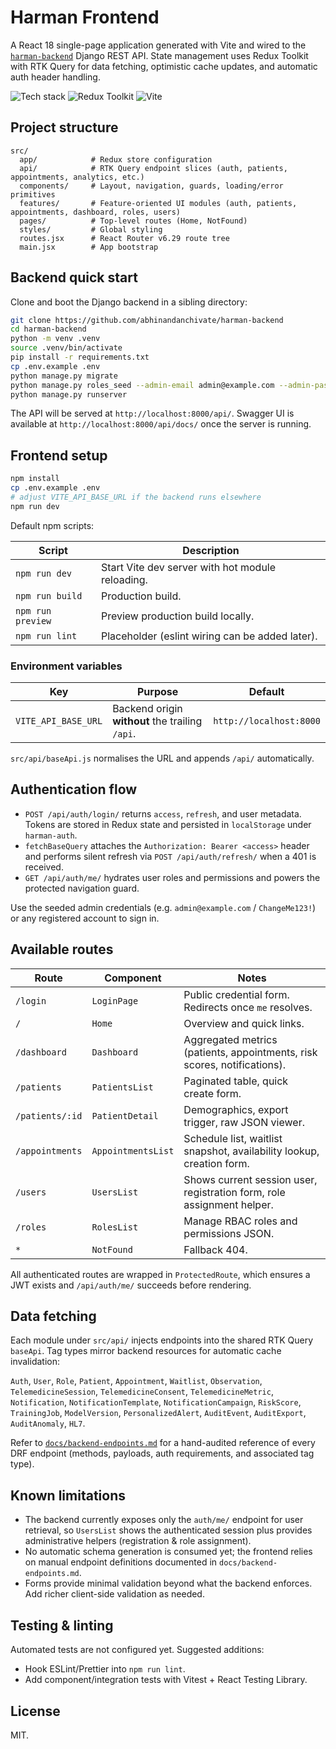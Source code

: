 # Harman Frontend

A React 18 single-page application generated with Vite and wired to the [`harman-backend`](https://github.com/abhinandanchivate/harman-backend) Django REST API. State management uses Redux Toolkit with RTK Query for data fetching, optimistic cache updates, and automatic auth header handling.

![Tech stack](https://img.shields.io/badge/React-18-61dafb?style=for-the-badge) ![Redux Toolkit](https://img.shields.io/badge/Redux%20Toolkit-RTK%20Query-764abc?style=for-the-badge) ![Vite](https://img.shields.io/badge/Vite-7-646cff?style=for-the-badge)

## Project structure

```
src/
  app/            # Redux store configuration
  api/            # RTK Query endpoint slices (auth, patients, appointments, analytics, etc.)
  components/     # Layout, navigation, guards, loading/error primitives
  features/       # Feature-oriented UI modules (auth, patients, appointments, dashboard, roles, users)
  pages/          # Top-level routes (Home, NotFound)
  styles/         # Global styling
  routes.jsx      # React Router v6.29 route tree
  main.jsx        # App bootstrap
```

## Backend quick start

Clone and boot the Django backend in a sibling directory:

```bash
git clone https://github.com/abhinandanchivate/harman-backend
cd harman-backend
python -m venv .venv
source .venv/bin/activate
pip install -r requirements.txt
cp .env.example .env
python manage.py migrate
python manage.py roles_seed --admin-email admin@example.com --admin-password ChangeMe123!
python manage.py runserver
```

The API will be served at `http://localhost:8000/api/`. Swagger UI is available at `http://localhost:8000/api/docs/` once the server is running.

## Frontend setup

```bash
npm install
cp .env.example .env
# adjust VITE_API_BASE_URL if the backend runs elsewhere
npm run dev
```

Default npm scripts:

| Script | Description |
| --- | --- |
| `npm run dev` | Start Vite dev server with hot module reloading. |
| `npm run build` | Production build. |
| `npm run preview` | Preview production build locally. |
| `npm run lint` | Placeholder (eslint wiring can be added later). |

### Environment variables

| Key | Purpose | Default |
| --- | --- | --- |
| `VITE_API_BASE_URL` | Backend origin **without** the trailing `/api`. | `http://localhost:8000` |

`src/api/baseApi.js` normalises the URL and appends `/api/` automatically.

## Authentication flow

* `POST /api/auth/login/` returns `access`, `refresh`, and user metadata. Tokens are stored in Redux state and persisted in `localStorage` under `harman-auth`.
* `fetchBaseQuery` attaches the `Authorization: Bearer <access>` header and performs silent refresh via `POST /api/auth/refresh/` when a 401 is received.
* `GET /api/auth/me/` hydrates user roles and permissions and powers the protected navigation guard.

Use the seeded admin credentials (e.g. `admin@example.com` / `ChangeMe123!`) or any registered account to sign in.

## Available routes

| Route | Component | Notes |
| --- | --- | --- |
| `/login` | `LoginPage` | Public credential form. Redirects once `me` resolves. |
| `/` | `Home` | Overview and quick links. |
| `/dashboard` | `Dashboard` | Aggregated metrics (patients, appointments, risk scores, notifications). |
| `/patients` | `PatientsList` | Paginated table, quick create form. |
| `/patients/:id` | `PatientDetail` | Demographics, export trigger, raw JSON viewer. |
| `/appointments` | `AppointmentsList` | Schedule list, waitlist snapshot, availability lookup, creation form. |
| `/users` | `UsersList` | Shows current session user, registration form, role assignment helper. |
| `/roles` | `RolesList` | Manage RBAC roles and permissions JSON. |
| `*` | `NotFound` | Fallback 404.

All authenticated routes are wrapped in `ProtectedRoute`, which ensures a JWT exists and `/api/auth/me/` succeeds before rendering.

## Data fetching

Each module under `src/api/` injects endpoints into the shared RTK Query `baseApi`. Tag types mirror backend resources for automatic cache invalidation:

`Auth`, `User`, `Role`, `Patient`, `Appointment`, `Waitlist`, `Observation`, `TelemedicineSession`, `TelemedicineConsent`, `TelemedicineMetric`, `Notification`, `NotificationTemplate`, `NotificationCampaign`, `RiskScore`, `TrainingJob`, `ModelVersion`, `PersonalizedAlert`, `AuditEvent`, `AuditExport`, `AuditAnomaly`, `HL7`.

Refer to [`docs/backend-endpoints.md`](docs/backend-endpoints.md) for a hand-audited reference of every DRF endpoint (methods, payloads, auth requirements, and associated tag type).

## Known limitations

* The backend currently exposes only the `auth/me/` endpoint for user retrieval, so `UsersList` shows the authenticated session plus provides administrative helpers (registration & role assignment).
* No automatic schema generation is consumed yet; the frontend relies on manual endpoint definitions documented in `docs/backend-endpoints.md`.
* Forms provide minimal validation beyond what the backend enforces. Add richer client-side validation as needed.

## Testing & linting

Automated tests are not configured yet. Suggested additions:

* Hook ESLint/Prettier into `npm run lint`.
* Add component/integration tests with Vitest + React Testing Library.

## License

MIT.
